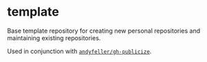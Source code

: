 # template

Base template repository for creating new personal repositories and maintaining existing repositories.

Used in conjunction with [`andyfeller/gh-publicize`](https://github.com/andyfeller/gh-publicize).
